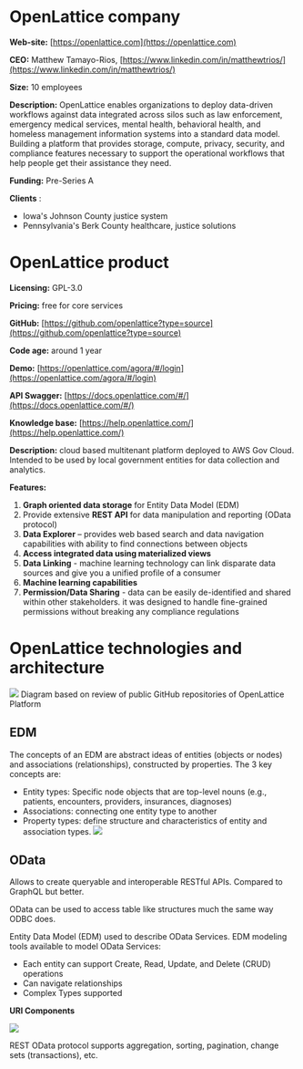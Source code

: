 # OpenLattice company

**Web-site:** [https://openlattice.com](https://openlattice.com)

**CEO:** Matthew Tamayo-Rios, [https://www.linkedin.com/in/matthewtrios/](https://www.linkedin.com/in/matthewtrios/)

**Size:** 10 employees

**Description:** OpenLattice enables organizations to deploy data-driven workflows against data integrated across silos such as law enforcement, emergency medical services, mental health, behavioral health, and homeless management information systems into a standard data model. Building a platform that provides storage, compute, privacy, security, and compliance features necessary to support the operational workflows that help people get their assistance they need.

**Funding:** Pre-Series A

**Clients** :
- Iowa&#39;s Johnson County justice system
- Pennsylvania&#39;s Berk County healthcare, justice solutions

# OpenLattice product
**Licensing:** GPL-3.0

**Pricing:** free for core services

**GitHub:** [https://github.com/openlattice?type=source](https://github.com/openlattice?type=source)

**Code age:** around 1 year

**Demo:** [https://openlattice.com/agora/#/login](https://openlattice.com/agora/#/login)

**API Swagger:** [https://docs.openlattice.com/#/](https://docs.openlattice.com/#/)

**Knowledge base:** [https://help.openlattice.com/](https://help.openlattice.com/)

**Description:** cloud based multitenant platform deployed to AWS Gov Cloud. Intended to be used by local government entities for data collection and analytics.

**Features:**
1. 	__Graph oriented data storage__ for Entity Data Model (EDM)
2. Provide extensive __REST API__ for data manipulation and reporting (OData protocol)
3. __Data Explorer__ – provides web based search and data navigation capabilities with ability to find connections between objects
4. __Access integrated data using materialized views__
5. __Data Linking__ - machine learning technology can link disparate data sources and give you a unified profile of a consumer
6. __Machine learning capabilities__
7. __Permission/Data Sharing__ -  data can be easily de-identified and shared within other stakeholders. it was designed to handle fine-grained permissions without breaking any compliance regulations


# OpenLattice technologies and architecture
![](https://github.com/ca-cwds/development-practices/blob/master/images/openlattice/openlattice_architecture.png)
Diagram based on review of public GitHub repositories of OpenLattice Platform

## EDM
The concepts of an EDM are abstract ideas of entities (objects or nodes) and associations (relationships), constructed by properties. The 3 key concepts are:
- Entity types: Specific node objects that are top-level nouns (e.g., patients, encounters, providers, insurances, diagnoses)
- Associations: connecting one entity type to another
- Property types: define structure and characteristics of entity and association types.
![](https://github.com/ca-cwds/development-practices/blob/master/images/openlattice/EDM.png)

## OData
Allows to create queryable and interoperable RESTful APIs. Compared to GraphQL but better.

OData can be used to access table like structures much the same way ODBC does.

Entity Data Model (EDM) used to describe OData Services. EDM modeling tools available to model OData Services:
- Each entity can support Create,  Read, Update, and Delete (CRUD) operations
- Can navigate relationships
- Complex Types supported

**URI Components**

![](https://github.com/ca-cwds/development-practices/blob/master/images/openlattice/OData_URL.png)

REST OData protocol supports aggregation, sorting, pagination, change sets (transactions), etc.